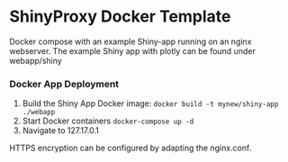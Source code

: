ShinyProxy Docker Template
================
Docker compose with an example Shiny-app running on an nginx webserver. 
The example Shiny app with plotly can be found under webapp/shiny

### Docker App Deployment

1.  Build the Shiny App Docker image:
    `docker build -t mynew/shiny-app ./webapp`
2.  Start Docker containers `docker-compose up -d`
3.  Navigate to 127.17.0.1

HTTPS encryption can be configured by adapting the nginx.conf.